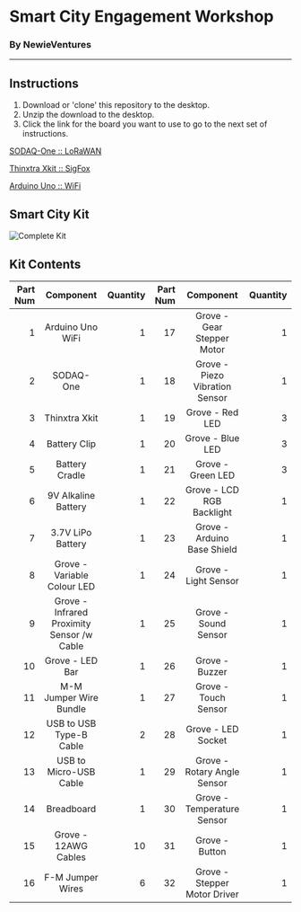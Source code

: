 # Smart City Engagement Workshop
### By NewieVentures

---

## Instructions

1. Download or 'clone' this repository to the desktop.
2. Unzip the download to the desktop.
3. Click the link for the board you want to use to go to the next set of instructions.

[SODAQ-One :: LoRaWAN](../master/LoRaWAN)

[Thinxtra Xkit :: SigFox](../master/Sigfox)

[Arduino Uno :: WiFi](../master/WiFi)
  
## Smart City Kit

![Complete Kit][KitPhoto1]

## Kit Contents
|Part Num |Component |Quantity |Part Num |Component |Quantity
|---:|:---:|---:|---:|:---:|---:|
|1 | Arduino Uno WiFi |	1|17 | Grove - Gear Stepper Motor | 1
|2 | SODAQ-One | 1|18 | Grove - Piezo Vibration Sensor | 1
|3 | Thinxtra Xkit | 1|19 | Grove - Red LED | 3
|4 | Battery Clip | 1|20 | Grove - Blue LED | 3
|5 | Battery Cradle | 1|21 | Grove - Green LED | 3
|6 | 9V Alkaline Battery | 1|22 | Grove - LCD RGB Backlight | 1
|7 | 3.7V LiPo Battery | 1|23 | Grove - Arduino Base Shield | 1
|8 | Grove - Variable Colour LED | 1|24 | Grove - Light Sensor | 1
|9 | Grove - Infrared Proximity Sensor /w Cable | 1|25 | Grove - Sound Sensor | 1
|10 | Grove - LED Bar | 1|26 | Grove - Buzzer | 1
|11 | M-M Jumper Wire Bundle | 1|27 | Grove - Touch Sensor | 1
|12 | USB to USB Type-B Cable | 2|28 | Grove - LED Socket | 1
|13 | USB to Micro-USB Cable | 1|29 | Grove - Rotary Angle Sensor | 1
|14 | Breadboard | 1|30 | Grove - Temperature Sensor | 1
|15 | Grove - 12AWG Cables | 10|31 | Grove - Button | 1
|16 | F-M Jumper Wires | 6|32 | Grove - Stepper Motor Driver | 1

[KitPhoto1]: ../master/SCEW_Case_Open.png "Complete Kit"
